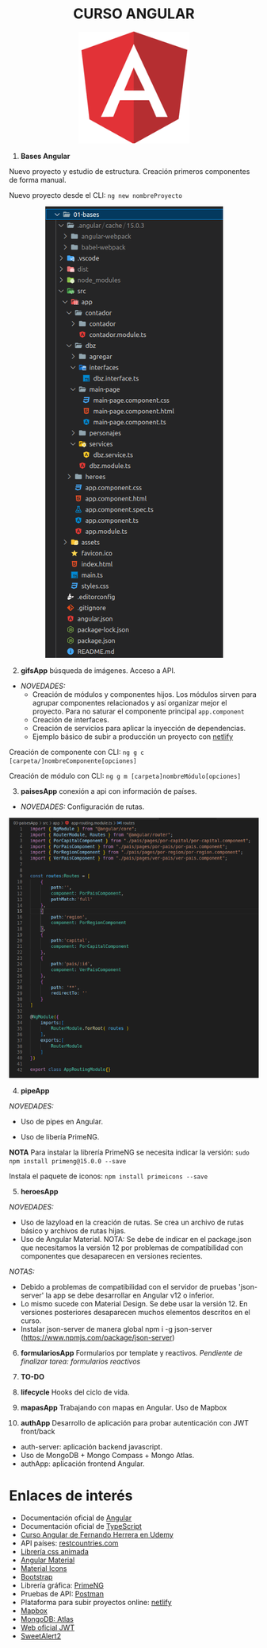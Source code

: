 <h1 align="center">CURSO ANGULAR</h1>

<p align="center">
  <img src="/assets/angular.png" alt="logo Angular">
</p>

1. **Bases Angular**

Nuevo proyecto y estudio de estructura. Creación primeros componentes de forma manual.

Nuevo proyecto desde el CLI: `ng new nombreProyecto`

<p align="center">
  <img src="/assets/estructura.png" alt="estructura proyecto Angular">
</p>


2. **gifsApp** búsqueda de imágenes. Acceso a API. 

 - *NOVEDADES:* 
    * Creación de módulos y componentes hijos. Los módulos sirven para agrupar componentes relacionados y así organizar mejor el proyecto. Para no saturar el componente principal `app.component`
    * Creación de interfaces.
    * Creación de servicios para aplicar la inyección de dependencias.
    * Ejemplo básico de subir a producción un proyecto con [netlify](https://app.netlify.com/)

Creación de componente con CLI: `ng g c [carpeta/]nombreComponente[opciones]`

Creación de módulo con CLI: `ng g m [carpeta]nombreMódulo[opciones]`


3. **paisesApp** conexión a api con información de países.

- *NOVEDADES:* Configuración de rutas.

<p align="center">
  <img src="/assets/rutas.png" alt="archivo estructura rutas">
</p>


4. **pipeApp** 

*NOVEDADES:* 

- Uso de pipes en Angular. 

- Uso de libería PrimeNG.


**NOTA** Para instalar la librería PrimeNG se necesita indicar la versión: `sudo npm install primeng@15.0.0 --save`

Instala el paquete de iconos: `npm install primeicons --save`

5. **heroesApp**

*NOVEDADES:*

- Uso de lazyload en la creación de rutas. Se crea un archivo de rutas básico y archivos de rutas hijas.
- Uso de Angular Material. NOTA: Se debe de indicar en el package.json que necesitamos la versión 12 por problemas de compatibilidad con componentes que desaparecen en versiones recientes.

*NOTAS:*
- Debido a problemas de compatibilidad con el servidor de pruebas 'json-server' la app se debe desarrollar en Angular v12 o inferior.
- Lo mismo sucede con Material Design. Se debe usar la versión 12. En versiones posteriores desaparecen muchos elementos descritos en el curso.
- Instalar json-server de manera global npm i -g json-server (https://www.npmjs.com/package/json-server)


6. **formulariosApp** Formularios por template y reactivos. *Pendiente de finalizar tarea: formularios reactivos*


7. **TO-DO** 


8. **lifecycle** Hooks del ciclo de vida.

9. **mapasApp** Trabajando con mapas en Angular. Uso de Mapbox

12. **authApp** Desarrollo de aplicación para probar autenticación con JWT front/back

  * auth-server: aplicación backend javascript.
  * Uso de MongoDB + Mongo Compass + Mongo Atlas.
  * authApp: aplicación frontend Angular.

# Enlaces de interés

- Documentación oficial de [Angular](angular.io)
- Documentación oficial de [TypeScript](https://www.typescriptlang.org/)
- [Curso Angular de Fernando Herrera en Udemy](https://www.udemy.com/course/angular-fernando-herrera/)
- API países: [restcountries.com](https://restcountries.com/)
- [Librería css animada](https://animate.style/)
- [Angular Material](https://material.angular.io/)
- [Material Icons](https://fonts.google.com/icons?selected=Material+Icons)
- [Bootstrap](https://getbootstrap.com/)
- Librería gráfica: [PrimeNG](https://www.primefaces.org/primeng/)
- Pruebas de API: [Postman](https://www.postman.com/)
- Plataforma para subir proyectos online: [netlify](https://app.netlify.com/)
- [Mapbox](mapbox.com)
- [MongoDB: Atlas](mongodb.com)
- [Web oficial JWT](https://jwt.io/)
- [SweetAlert2](https://sweetalert2.github.io/)
